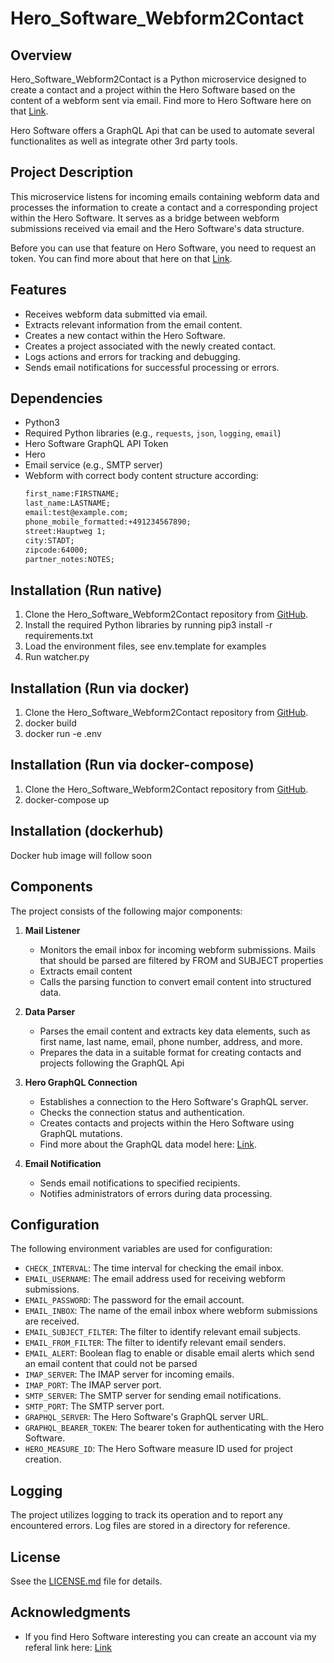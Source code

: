 # Hero_Software_Webform2Contact

## Overview
Hero_Software_Webform2Contact is a Python microservice designed to create a contact and a project within the Hero Software based on the content of a webform sent via email. Find more to Hero Software here on that [Link](https://hero-software.de).

Hero Software offers a GraphQL Api that can be used to automate several functionalites as well as integrate other 3rd party tools.

## Project Description
This microservice listens for incoming emails containing webform data and processes the information to create a contact and a corresponding project within the Hero Software. It serves as a bridge between webform submissions received via email and the Hero Software's data structure.

Before you can use that feature on Hero Software, you need to request an token. You can find more about that here on that [Link](https://hero-software.de/api-doku/graphql-guide).

## Features
- Receives webform data submitted via email.
- Extracts relevant information from the email content.
- Creates a new contact within the Hero Software.
- Creates a project associated with the newly created contact.
- Logs actions and errors for tracking and debugging.
- Sends email notifications for successful processing or errors.

## Dependencies
- Python3
- Required Python libraries (e.g., `requests`, `json`, `logging`, `email`)
- Hero Software GraphQL API Token
- Hero
- Email service (e.g., SMTP server)
- Webform with correct body content structure according:
    ```txt
    first_name:FIRSTNAME;
    last_name:LASTNAME;
    email:test@example.com;
    phone_mobile_formatted:+491234567890;
    street:Hauptweg 1;
    city:STADT;
    zipcode:64000;
    partner_notes:NOTES;
    ```

## Installation (Run native)
1. Clone the Hero_Software_Webform2Contact repository from [GitHub](https://github.com/your/repository).
2. Install the required Python libraries by running pip3 install -r requirements.txt
3. Load the environment files, see env.template for examples
4. Run watcher.py

## Installation (Run via docker)
1. Clone the Hero_Software_Webform2Contact repository from [GitHub](https://github.com/your/repository).
2. docker build
3. docker run -e .env

## Installation (Run via docker-compose)
1. Clone the Hero_Software_Webform2Contact repository from [GitHub](https://github.com/your/repository).
2. docker-compose up

## Installation (dockerhub)
Docker hub image will follow soon

## Components
The project consists of the following major components:

1. **Mail Listener**
   - Monitors the email inbox for incoming webform submissions. Mails that should be parsed are filtered by FROM and SUBJECT properties
   - Extracts email content
   - Calls the parsing function to convert email content into structured data.

2. **Data Parser**
   - Parses the email content and extracts key data elements, such as first name, last name, email, phone number, address, and more.
   - Prepares the data in a suitable format for creating contacts and projects following the GraphQL Api

3. **Hero GraphQL Connection**
   - Establishes a connection to the Hero Software's GraphQL server.
   - Checks the connection status and authentication.
   - Creates contacts and projects within the Hero Software using GraphQL mutations.
   - Find more about the GraphQL data model here: [Link](https://support.hero-software.de/hc/de/sections/360002779531-Schnittstellen).

4. **Email Notification**
   - Sends email notifications to specified recipients.
   - Notifies administrators of errors during data processing.

## Configuration
The following environment variables are used for configuration:

- `CHECK_INTERVAL`: The time interval for checking the email inbox.
- `EMAIL_USERNAME`: The email address used for receiving webform submissions.
- `EMAIL_PASSWORD`: The password for the email account.
- `EMAIL_INBOX`: The name of the email inbox where webform submissions are received.
- `EMAIL_SUBJECT_FILTER`: The filter to identify relevant email subjects.
- `EMAIL_FROM_FILTER`: The filter to identify relevant email senders.
- `EMAIL_ALERT`: Boolean flag to enable or disable email alerts which send an email content that could not be parsed
- `IMAP_SERVER`: The IMAP server for incoming emails.
- `IMAP_PORT`: The IMAP server port.
- `SMTP_SERVER`: The SMTP server for sending email notifications.
- `SMTP_PORT`: The SMTP server port.
- `GRAPHQL_SERVER`: The Hero Software's GraphQL server URL.
- `GRAPHQL_BEARER_TOKEN`: The bearer token for authenticating with the Hero Software.
- `HERO_MEASURE_ID`: The Hero Software measure ID used for project creation.

## Logging
The project utilizes logging to track its operation and to report any encountered errors. Log files are stored in a directory for reference.



## License
Ssee the [LICENSE.md](LICENSE.md) file for details.

## Acknowledgments
- If you find Hero Software interesting you can create an account via my referal link here: [Link](https://hero-software.de/signup/helden-werben-helden?coupon=CzcIpg)